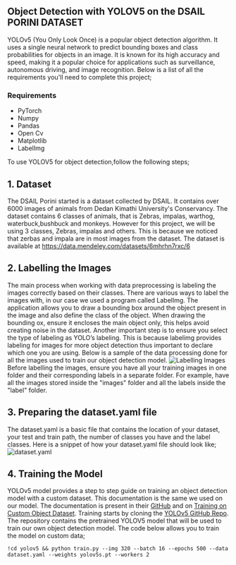 ## Object Detection with YOLOV5 on the DSAIL PORINI DATASET
YOLOv5 (You Only Look Once) is a popular object detection algorithm. It uses a single neural network to predict bounding boxes and class probabilities for objects in an image. It is known for its high accuracy and speed, making it a popular choice for applications such as surveillance, autonomous driving, and image recognition. Below is a list of all the requirements you'll need to complete this project;
### Requirements
* PyTorch
* Numpy
* Pandas
* Open Cv
* Matplotlib
* LabelImg

To use YOLOV5 for object detection,follow the following steps;
## 1. Dataset
The DSAIL Porini started is a dataset collected by DSAIL. It contains over 6000 images of animals from Dedan Kimathi University's Conservancy. The dataset contains 6 classes of animals, that is Zebras, impalas, warthog, waterbuck,bushbuck and monkeys. However for this project, we will be using 3 classes, Zebras, impalas and others. This is because we noticed that zerbas and impala are in most images from the dataset. The dataset is available at https://data.mendeley.com/datasets/6mhrhn7rxc/6
## 2. Labelling the Images
The main process when working with data preprocessing is labeling the images correctly based on their classes. There are various ways to label the images with, in our case we used a program called LabelImg. The application allows you to draw a bounding box around the object present in the image and also define the class of the object. When drawing the bounding ox, ensure it encloses the main object only, this helps avoid creating noise in the dataset. Another important step is to ensure you select the type of labeling as YOLO’s labeling. This is because labelimg provides labeling for images for more object detection thus important to declare which one you are using. Below is a sample of the data processing done for all the images used to train our object detection model.
![Labelling Images](https://dev-to-uploads.s3.amazonaws.com/uploads/articles/r8af3xltjqeiz425hg9z.png)
Before labelling the images, ensure you have all your training images in one folder and their corresponding labels in a separate folder. For example, have all the images stored inside the "images" folder and all the labels inside the "label" folder.
## 3. Preparing the dataset.yaml file
The dataset.yaml is a basic file that contains the location of your dataset, your test and train path, the number of classes you have and the label classes. Here is a snippet of how your dataset.yaml file should look like;
![dataset.yaml](https://dev-to-uploads.s3.amazonaws.com/uploads/articles/v5ez5wa2yndtq6nlersc.png)
## 4. Training the Model
 YOLOv5 model provides a step to step guide on training an object detection model with a custom dataset. This documentation is the same we used on our model. The documentation is present in their [GitHub](https://github.com/ultralytics/yolov5) and on [Training on Custom Object Dataset](https://github.com/ultralytics/yolov5/wiki/Train-Custom-Data). Training starts by cloning the [YOLOv5 GitHub Repo](https://github.com/ultralytics/yolov5). The repository contains the pretrained YOLOV5 model that will be used to train our own object detection model. The code below allows you to train the model on custom data;
 
```
!cd yolov5 && python train.py --img 320 --batch 16 --epochs 500 --data dataset.yaml --weights yolov5s.pt --workers 2
```
